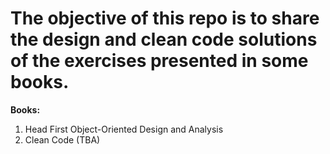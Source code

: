 # The objective of this repo is to share the design and clean code solutions of the exercises presented in some books.

__Books:__
 1. Head First Object-Oriented Design and Analysis
 2. Clean Code (TBA)
